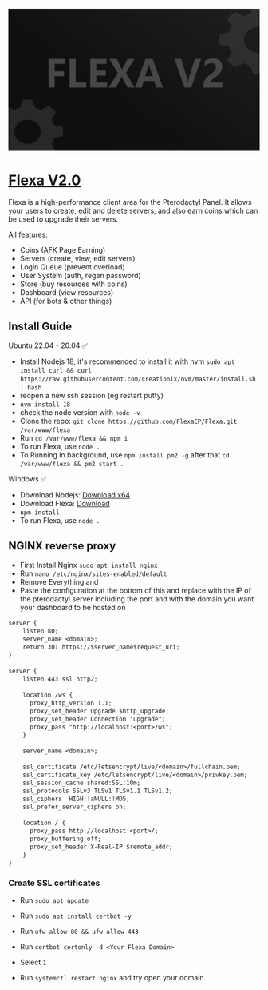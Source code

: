 ![alt text](https://raw.githubusercontent.com/FlexaCP/core/main/flexa-v2.png)

# [Flexa V2.0](http://flexacp.uk.to)

Flexa is a high-performance client area for the Pterodactyl Panel. It allows your users to create, edit and delete servers, and also earn coins which can be used to upgrade their servers.

All features:
- Coins (AFK Page Earning)
- Servers (create, view, edit servers)
- Login Queue (prevent overload)
- User System (auth, regen password)
- Store (buy resources with coins)
- Dashboard (view resources)
- API (for bots & other things)


## Install Guide

Ubuntu 22.04 - 20.04 ✅

  - Install Nodejs 18, it's recommended to install it with nvm `sudo apt install curl && curl https://raw.githubusercontent.com/creationix/nvm/master/install.sh | bash`
  - reopen a new ssh session (eg restart putty)
  - `nvm install 18`
  - check the node version with `node -v`
  - Clone the repo: `git clone https://github.com/FlexaCP/Flexa.git /var/www/flexa`
  - Run `cd /var/www/flexa && npm i`
  - To run Flexa, use `node .`
  - To Running in background, use `npm install pm2 -g` after that `cd /var/www/flexa && pm2 start .`

Windows ✅

  - Download Nodejs: [Download x64](https://nodejs.org/dist/v18.20.2/node-v18.20.2-x64.msi)
  - Download Flexa: [Download](https://cuty.io/dgNtP)
  - `npm install`
  - To run Flexa, use `node .`

## NGINX reverse proxy

 - First Install Nginx `sudo apt install nginx`
 - Run `nano /etc/nginx/sites-enabled/default`
 - Remove Everything and
 - Paste the configuration at the bottom of this and replace with the IP of the pterodactyl server including the port and with the domain you want your dashboard to be hosted on

```nginx
server {
    listen 80;
    server_name <domain>;
    return 301 https://$server_name$request_uri;
}

server {
    listen 443 ssl http2;

    location /ws {
      proxy_http_version 1.1;
      proxy_set_header Upgrade $http_upgrade;
      proxy_set_header Connection "upgrade";
      proxy_pass "http://localhost:<port>/ws";
    }

    server_name <domain>;

    ssl_certificate /etc/letsencrypt/live/<domain>/fullchain.pem;
    ssl_certificate_key /etc/letsencrypt/live/<domain>/privkey.pem;
    ssl_session_cache shared:SSL:10m;
    ssl_protocols SSLv3 TLSv1 TLSv1.1 TLSv1.2;
    ssl_ciphers  HIGH:!aNULL:!MD5;
    ssl_prefer_server_ciphers on;

    location / {
      proxy_pass http://localhost:<port>/;
      proxy_buffering off;
      proxy_set_header X-Real-IP $remote_addr;
    }
}
```
### Create SSL certificates

 - Run `sudo apt update`
 - Run `sudo apt install certbot -y`
 - Run `ufw allow 80 && ufw allow 443`
 - Run `certbot certonly -d <Your Flexa Domain>`
 - Select `1`


 - Run `systemctl restart nginx` and try open your domain.
